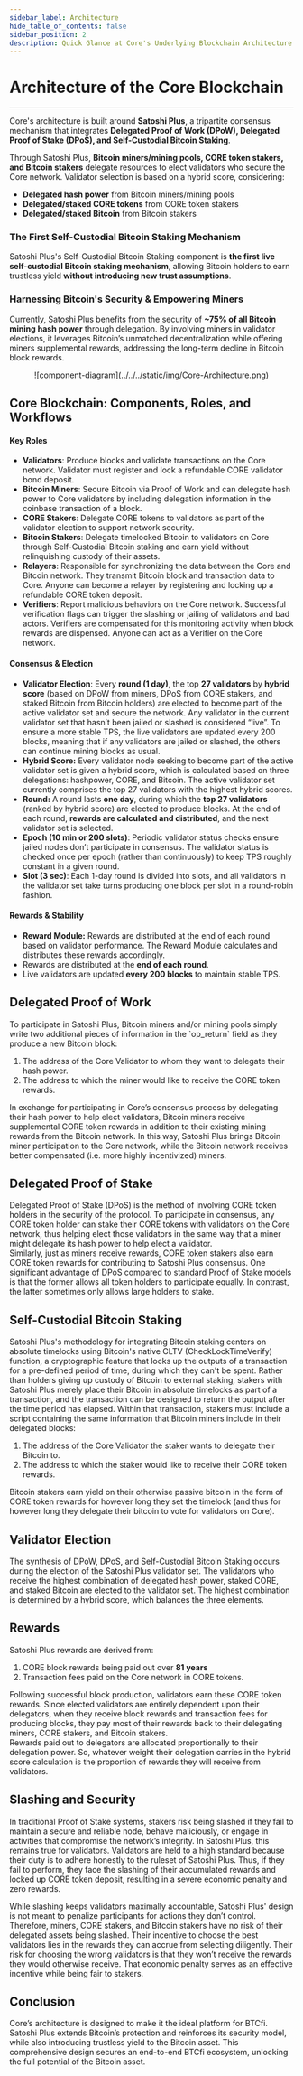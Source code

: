 ```yaml
---
sidebar_label: Architecture
hide_table_of_contents: false
sidebar_position: 2
description: Quick Glance at Core's Underlying Blockchain Architecture
---
```


# Architecture of the Core Blockchain
---

Core's architecture is built around **Satoshi Plus**, a tripartite consensus mechanism that integrates **Delegated Proof of Work (DPoW), Delegated Proof of Stake (DPoS), and Self-Custodial Bitcoin Staking**.

Through Satoshi Plus, **Bitcoin miners/mining pools, CORE token stakers, and Bitcoin stakers** delegate resources to elect validators who secure the Core network. Validator selection is based on a hybrid score, considering:

* **Delegated hash power** from Bitcoin miners/mining pools  
* **Delegated/staked CORE tokens** from CORE token stakers  
* **Delegated/staked Bitcoin** from Bitcoin stakers

### **The First Self-Custodial Bitcoin Staking Mechanism**

Satoshi Plus's Self-Custodial Bitcoin Staking component is **the first live self-custodial Bitcoin staking mechanism**, allowing Bitcoin holders to earn trustless yield **without introducing new trust assumptions**. 

### **Harnessing Bitcoin's Security & Empowering Miners**

Currently, Satoshi Plus benefits from the security of **\~75% of all Bitcoin mining hash power** through delegation. By involving miners in validator elections, it leverages Bitcoin’s unmatched decentralization while offering miners supplemental rewards, addressing the long-term decline in Bitcoin block rewards.

<p align="center">
![component-diagram](../../../static/img/Core-Architecture.png)
</p>

## **Core Blockchain: Components, Roles, and Workflows**

#### **Key Roles**

* **Validators**: Produce blocks and validate transactions on the Core network. Validator must register and lock a refundable CORE validator bond deposit. 
* **Bitcoin Miners**: Secure Bitcoin via Proof of Work and can delegate hash power to Core validators by including delegation information in the coinbase transaction of a block.  
* **CORE Stakers**: Delegate CORE tokens to validators as part of the validator election to support network security.  
* **Bitcoin Stakers**: Delegate timelocked Bitcoin to validators on Core through Self-Custodial Bitcoin staking and earn yield without relinquishing custody of their assets.  
* **Relayers**: Responsible for synchronizing the data between the Core and Bitcoin network. They transmit Bitcoin block and transaction data to Core. Anyone can become a relayer by registering and locking up a refundable CORE token deposit.  
* **Verifiers**: Report malicious behaviors on the Core network. Successful verification flags can trigger the slashing or jailing of validators and bad actors. Verifiers are compensated for this monitoring activity when block rewards are dispensed. Anyone can act as a Verifier on the Core network.

#### **Consensus & Election**

* **Validator Election**: Every **round (1 day)**, the top **27 validators** by **hybrid score** (based on DPoW from miners, DPoS from CORE stakers, and staked Bitcoin from Bitcoin holders) are elected to become part of the active validator set and secure the network. Any validator in the current validator set that hasn’t been jailed or slashed is considered “live”. To ensure a more stable TPS, the live validators are updated every 200 blocks, meaning that if any validators are jailed or slashed, the others can continue mining blocks as usual.  
* **Hybrid Score:** Every validator node seeking to become part of the active validator set is given a hybrid score, which is calculated based on three delegations: hashpower, CORE, and Bitcoin. The active validator set currently comprises the top 27 validators with the highest hybrid scores.  
* **Round:** A round lasts **one day**, during which the **top 27 validators** (ranked by hybrid score) are elected to produce blocks. At the end of each round, **rewards are calculated and distributed**, and the next validator set is selected.  
* **Epoch (10 min or 200 slots)**: Periodic validator status checks ensure jailed nodes don’t participate in consensus. The validator status is checked once per epoch (rather than continuously) to keep TPS roughly constant in a given round.  
* **Slot (3 sec)**: Each 1-day round is divided into slots, and all validators in the validator set take turns producing one block per slot in a round-robin fashion.

#### **Rewards & Stability**

* **Reward Module:** Rewards are distributed at the end of each round based on validator performance. The Reward Module calculates and distributes these rewards accordingly.  
* Rewards are distributed at the **end of each round**.  
* Live validators are updated **every 200 blocks** to maintain stable TPS.

## Delegated Proof of Work

To participate in Satoshi Plus, Bitcoin miners and/or mining pools simply write two additional pieces of information in the \`op\_return\` field as they produce a new Bitcoin block:

1. The address of the Core Validator to whom they want to delegate their hash power.  
2. The address to which the miner would like to receive the CORE token rewards.

In exchange for participating in Core’s consensus process by delegating their hash power to help elect validators, Bitcoin miners receive supplemental CORE token rewards in addition to their existing mining rewards from the Bitcoin network. In this way, Satoshi Plus brings Bitcoin miner participation to the Core network, while the Bitcoin network receives better compensated (i.e. more highly incentivized) miners.

## Delegated Proof of Stake

Delegated Proof of Stake (DPoS) is the method of involving CORE token holders in the security of the protocol. To participate in consensus, any CORE token holder can stake their CORE tokens with validators on the Core network, thus helping elect those validators in the same way that a miner might delegate its hash power to help elect a validator.  
Similarly, just as miners receive rewards, CORE token stakers also earn CORE token rewards for contributing to Satoshi Plus consensus. One significant advantage of DPoS compared to standard Proof of Stake models is that the former allows all token holders to participate equally. In contrast, the latter sometimes only allows large holders to stake.

## Self-Custodial Bitcoin Staking

Satoshi Plus's methodology for integrating Bitcoin staking centers on absolute timelocks using Bitcoin's native CLTV (CheckLockTimeVerify) function, a cryptographic feature that locks up the outputs of a transaction for a pre-defined period of time, during which they can't be spent. 
Rather than holders giving up custody of Bitcoin to external staking, stakers with Satoshi Plus merely place their Bitcoin in absolute timelocks as part of a transaction, and the transaction can be designed to return the output after the time period has elapsed. Within that transaction, stakers must include a script containing the same information that Bitcoin miners include in their delegated blocks:

1. The address of the Core Validator the staker wants to delegate their Bitcoin to.  
2. The address to which the staker would like to receive their CORE token rewards.

Bitcoin stakers earn yield on their otherwise passive bitcoin in the form of CORE token rewards for however long they set the timelock (and thus for however long they delegate their bitcoin to vote for validators on Core). 

## Validator Election

The synthesis of DPoW, DPoS, and Self-Custodial Bitcoin Staking occurs during the election of the Satoshi Plus validator set. The validators who receive the highest combination of delegated hash power, staked CORE, and staked Bitcoin are elected to the validator set. The highest combination is determined by a hybrid score, which balances the three elements.

## Rewards

Satoshi Plus rewards are derived from:

1. CORE block rewards being paid out over **81 years**  
2. Transaction fees paid on the Core network in CORE tokens. 

Following successful block production, validators earn these CORE token rewards. Since elected validators are entirely dependent upon their delegators, when they receive block rewards and transaction fees for producing blocks, they pay most of their rewards back to their delegating miners, CORE stakers, and Bitcoin stakers.  
Rewards paid out to delegators are allocated proportionally to their delegation power. So, whatever weight their delegation carries in the hybrid score calculation is the proportion of rewards they will receive from validators.

## Slashing and Security

In traditional Proof of Stake systems, stakers risk being slashed if they fail to maintain a secure and reliable node, behave maliciously, or engage in activities that compromise the network’s integrity. In Satoshi Plus, this remains true for validators. Validators are held to a high standard because their duty is to adhere honestly to the ruleset of Satoshi Plus. Thus, if they fail to perform, they face the slashing of their accumulated rewards and locked up CORE token deposit, resulting in a severe economic penalty and zero rewards.  

While slashing keeps validators maximally accountable, Satoshi Plus' design is not meant to penalize participants for actions they don’t control. Therefore, miners, CORE stakers, and Bitcoin stakers have no risk of their delegated assets being slashed. Their incentive to choose the best validators lies in the rewards they can accrue from selecting diligently. Their risk for choosing the wrong validators is that they won’t receive the rewards they would otherwise receive. That economic penalty serves as an effective incentive while being fair to stakers.

## Conclusion

Core’s architecture is designed to make it the ideal platform for BTCfi. Satoshi Plus extends Bitcoin’s protection and reinforces its security model, while also introducing trustless yield to the Bitcoin asset. This comprehensive design secures an end-to-end BTCfi ecosystem, unlocking the full potential of the Bitcoin asset.  

